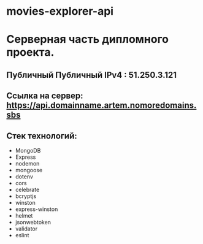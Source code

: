 # movies-explorer-api

# Серверная часть дипломного проекта.

## Публичный Публичный IPv4 : 51.250.3.121

## Ссылка на сервер: https://api.domainname.artem.nomoredomains.sbs

## Стек технологий:

- MongoDB
- Express
- nodemon
- mongoose
- dotenv
- cors
- celebrate
- bcryptjs
- winston
- express-winston
- helmet
- jsonwebtoken
- validator
- eslint
